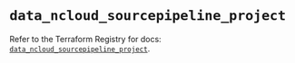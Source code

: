 # `data_ncloud_sourcepipeline_project`

Refer to the Terraform Registry for docs: [`data_ncloud_sourcepipeline_project`](https://registry.terraform.io/providers/navercloudplatform/ncloud/4.0.4/docs/data-sources/sourcepipeline_project).
